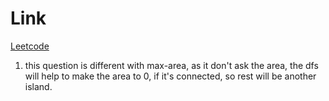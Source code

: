# Link

[Leetcode](https://leetcode.com/problems/number-of-islands/description/)

1. this question is different with max-area, as it don't ask the area, the dfs will help to make the area to 0, if it's connected, so rest will be another island.